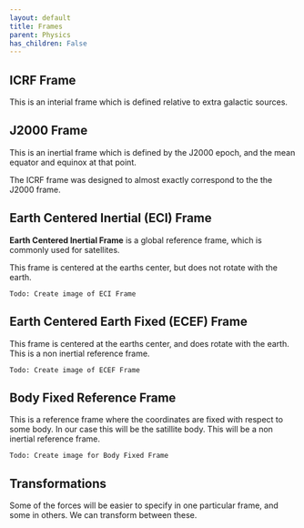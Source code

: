 ```yaml
---
layout: default
title: Frames
parent: Physics
has_children: False
---
```




## ICRF Frame

This is an interial frame which is defined relative to extra galactic sources.


## J2000 Frame

This is an inertial frame which is defined by the J2000 epoch, and the mean equator and equinox at that point.

The ICRF frame was designed to almost exactly correspond to the the J2000 frame.


## Earth Centered Inertial (ECI) Frame

__Earth Centered Inertial Frame__ is a global reference frame, which is commonly used for satellites.

This frame is centered at the earths center, but does not rotate with the earth.

```
Todo: Create image of ECI Frame
```

## Earth Centered Earth Fixed (ECEF) Frame

This frame is centered at the earths center, and does rotate with the earth. This is a non inertial reference frame.


```
Todo: Create image of ECEF Frame
```

## Body Fixed Reference Frame

This is a reference frame where the coordinates are fixed with respect to some body. In our case this will be the satillite body. This will be a non inertial reference frame.


```
Todo: Create image for Body Fixed Frame
```


## Transformations


Some of the forces will be easier to specify in one particular frame, and some in others. We can transform between these.




